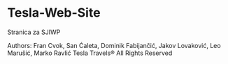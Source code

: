 # Tesla-Web-Site
Stranica za SJIWP

Authors: Fran Cvok, San Ćaleta, Dominik Fabijančić, Jakov Lovaković, Leo Marušić, Marko Ravlić
Tesla Travels® All Rights Reserved
